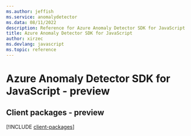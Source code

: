 ```yaml
---
ms.author: jeffish
ms.service: anomalydetector
ms.data: 08/11/2022
description: Reference for Azure Anomaly Detector SDK for JavaScript
title: Azure Anomaly Detector SDK for JavaScript
author: xirzec
ms.devlang: javascript
ms.topic: reference
---
```

# Azure Anomaly Detector SDK for JavaScript - preview

## Client packages - preview
[!INCLUDE [client-packages](anomaly-detector-client-index.md)]
